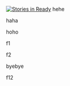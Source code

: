 [![Stories in Ready](https://badge.waffle.io/toksea/github-test.png?label=ready&title=Ready)](https://waffle.io/toksea/github-test)
hehe

haha

hoho

f1

f2

byebye

f12
